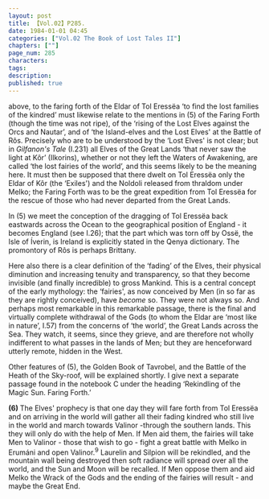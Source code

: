 ```yaml
---
layout: post
title: 【Vol.02】P285.
date: 1984-01-01 04:45
categories: ["Vol.02 The Book of Lost Tales II"]
chapters: [""]
page_num: 285
characters: 
tags: 
description: 
published: true
---
```


<p style="text-indent: 0;">
above, to the faring forth of the Eldar of Tol Eressëa ‘to find the lost families of the kindred’ must likewise relate to the mentions in (5) of the Faring Forth (though the time was not ripe), of the ‘rising of the Lost Elves against the Orcs and Nautar’, and of ‘the Island-elves and the Lost Elves' at the Battle of Rôs. Precisely who are to be understood by the ‘Lost Elves' is not clear; but in <I>Gilfanon's Tale</I> (I.231) all Elves of the Great Lands ‘that never saw the light at Kôr’ (Ilkorins), whether or not they left the Waters of Awakening, are called ‘the lost fairies of the world’, and this seems likely to be the meaning here. It must then be supposed that there dwelt on Tol Eressëa only the Eldar of Kôr (the ‘Exiles') and the Noldoli released from thraldom under Melko; the Faring Forth was to be the great expedition from Tol Eressëa for the rescue of those who had never departed from the Great Lands.
</p>

In (5) we meet the conception of the dragging of Tol Eressëa back eastwards across the Ocean to the geographical position of England - it becomes England (see I.26); that the part which was torn off by Ossë, the Isle of Íverin, is Ireland is explicitly stated in the Qenya dictionary. The promontory of Rôs is perhaps Brittany.

Here also there is a clear definition of the ‘fading’ of the Elves, their physical diminution and increasing tenuity and transparency, so that they become invisible (and finally incredible) to gross Mankind. This is a central concept of the early mythology: the ‘fairies', as now conceived by Men (in so far as they are rightly conceived), have <I>become</I> so. They were not always so. And perhaps most remarkable in this remarkable passage, there is the final and virtually complete withdrawal of the Gods (to whom the Eldar are ‘most like in nature’, I.57) from the concerns of ‘the world’, the Great Lands across the Sea. They watch, it seems, since they grieve, and are therefore not wholly indifferent to what passes in the lands of Men; but they are henceforward utterly remote, hidden in the West.

Other features of (5), the Golden Book of Tavrobel, and the Battle of the Heath of the Sky-roof, will be explained shortly. I give next a separate passage found in the notebook C under the heading ‘Rekindling of the Magic Sun. Faring Forth.’

<B>(6) </B>The Elves' prophecy is that one day they will fare forth from Tol Eressëa and on arriving in the world will gather all their fading kindred who still live in the world and march towards Valinor -through the southern lands. This they will only do with the help of Men. If Men aid them, the fairies will take Men to Valinor - those that wish to go - fight a great battle with Melko in Erumáni and open Valinor.<SUP>9</SUP> Laurelin and Silpion will be rekindled, and the mountain wall being destroyed then soft radiance will spread over all the world, and the Sun and Moon will be recalled. If Men oppose them and aid Melko the Wrack of the Gods and the ending of the fairies will result - and maybe the Great End.

